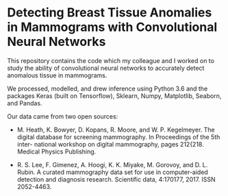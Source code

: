 # Detecting Breast Tissue Anomalies in Mammograms with Convolutional Neural Networks

This repository contains the code which my colleague and I worked on to study the ability of convolutional neural networks to accurately detect anomalous tissue in mammograms. 

We processed, modelled, and drew inference using Python 3.6 and the packages Keras (built on Tensorflow), Sklearn, Numpy, Matplotlib, Seaborn, and Pandas.

Our data came from two open sources:

- M. Heath, K. Bowyer, D. Kopans, R. Moore, and W. P. Kegelmeyer. The digital database for screening mammography. In Proceedings of the 5th inter- national workshop on digital mammography, pages 212{218. Medical Physics Publishing.

- R. S. Lee, F. Gimenez, A. Hoogi, K. K. Miyake, M. Gorovoy, and D. L. Rubin. A curated mammography data set for use in computer-aided detection and diagnosis research. Scientific data, 4:170177, 2017. ISSN 2052-4463.

